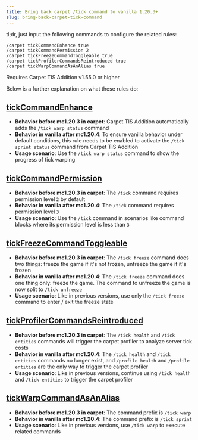 ```yaml
---
title: Bring back carpet /tick command to vanilla 1.20.3+
slug: bring-back-carpet-tick-command
---
```


tl;dr, just input the following commands to configure the related rules:

```
/carpet tickCommandEnhance true
/carpet tickCommandPermission 2
/carpet tickFreezeCommandToggleable true
/carpet tickProfilerCommandsReintroduced true
/carpet tickWarpCommandAsAnAlias true
```

Requires Carpet TIS Addition v1.55.0 or higher

<!-- truncate -->

Below is a further explanation on what these rules do:

## [tickCommandEnhance](../docs/rules#tickcommandenhance)

- **Behavior before mc1.20.3 in carpet**: Carpet TIS Addition automatically adds the `/tick warp status` command
- **Behavior in vanilla after mc1.20.4**: To ensure vanilla behavior under default conditions, this rule needs to be enabled to activate the `/tick sprint status` command from Carpet TIS Addition
- **Usage scenario**: Use the `/tick warp status` command to show the progress of tick warping

## [tickCommandPermission](../docs/rules#tickcommandpermission)

- **Behavior before mc1.20.3 in carpet**: The `/tick` command requires permission level `2` by default
- **Behavior in vanilla after mc1.20.4**: The `/tick` command requires permission level `3`
- **Usage scenario**: Use the `/tick` command in scenarios like command blocks where its permission level is less than `3`

## [tickFreezeCommandToggleable](../docs/rules#tickfreezecommandtoggleable)

- **Behavior before mc1.20.3 in carpet**: The `/tick freeze` command does two things: freeze the game if it's not frozen, unfreeze the game if it's frozen
- **Behavior in vanilla after mc1.20.4**: The `/tick freeze` command does one thing only: freeze the game. The command to unfreeze the game is now split to `/tick unfreeze`
- **Usage scenario**: Like in previous versions, use only the `/tick freeze` command to enter / exit the freeze state

## [tickProfilerCommandsReintroduced](../docs/rules#tickprofilercommandsreintroduced)

- **Behavior before mc1.20.3 in carpet**: The `/tick health` and `/tick entities` commands will trigger the carpet profiler to analyze server tick costs
- **Behavior in vanilla after mc1.20.4**: The `/tick health` and `/tick entities` commands no longer exist, and `/profile health` and `/profile entities` are the only way to trigger the carpet profiler
- **Usage scenario**: Like in previous versions, continue using `/tick health` and `/tick entities` to trigger the carpet profiler

## [tickWarpCommandAsAnAlias](../docs/rules#tickwarpcommandasanalias)

- **Behavior before mc1.20.3 in carpet**: The command prefix is `/tick warp`
- **Behavior in vanilla after mc1.20.4**: The command prefix is `/tick sprint`
- **Usage scenario**: Like in previous versions, use `/tick warp` to execute related commands
